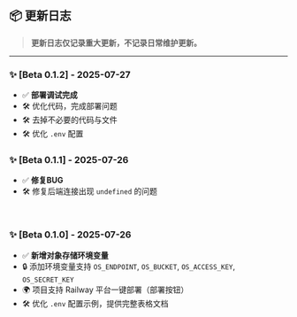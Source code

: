 ## 📦 更新日志

> **更新日志仅记录重大更新，不记录日常维护更新。**

---

### ✨ [Beta 0.1.2] - 2025-07-27

- ✅ **部署调试完成**
- 🛠 优化代码，完成部署问题
- 🛠 去掉不必要的代码与文件
- 🛠 优化 `.env` 配置

### ✨ [Beta 0.1.1] - 2025-07-26

- ✅ **修复BUG**
- 🛠 修复后端连接出现 `undefined` 的问题

<br>

### ✨ [Beta 0.1.0] - 2025-07-26

- ✅ **新增对象存储环境变量**
- 🔒 添加环境变量支持 `OS_ENDPOINT`, `OS_BUCKET`, `OS_ACCESS_KEY`, `OS_SECRET_KEY`
- 🌍 项目支持 Railway 平台一键部署（部署按钮）
- 🛠 优化 `.env` 配置示例，提供完整表格文档


